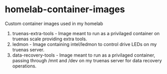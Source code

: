 # homelab-container-images
Custom container images used in my homelab

1. truenas-extra-tools - Image meant to run as a privilaged container on truenas scale providing extra tools.
2. ledmon - Image containing intel/ledmon to control drive LEDs on my truenas server.
3. data-recovery-tools - Image meant to run as a privilaged container, passing through /mnt and /dev on my truenas server for data recovery operations.
